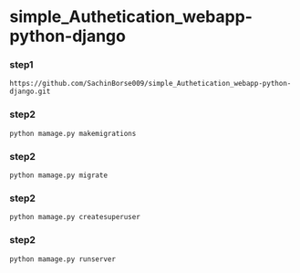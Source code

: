 # simple_Authetication_webapp-python-django

### step1
```
https://github.com/SachinBorse009/simple_Authetication_webapp-python-django.git
```

### step2
```
python mamage.py makemigrations
```

### step2
```
python mamage.py migrate
```

### step2
```
python mamage.py createsuperuser
```

### step2
```
python mamage.py runserver
```

